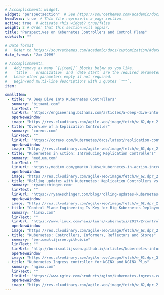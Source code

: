 ```yaml
---
# Accomplishments widget.
widget: "perspectsection"  # See https://sourcethemes.com/academic/docs/page-builder/
headless: true  # This file represents a page section.
active: true  # Activate this widget? true/false
weight: 2 # Order that this section will appear.
title: "Perspectives on Kubernetes Controllers and Control Plane"
subtitle: ""

# Date format
#   Refer to https://sourcethemes.com/academic/docs/customization/#date-format
date_format: "Jan 2006"

# Accomplishments.
#   Add/remove as many `[[item]]` blocks below as you like.
#   `title`, `organization` and `date_start` are the required parameters.
#   Leave other parameters empty if not required.
#   Begin/end multi-line descriptions with 3 quotes `"""`.
item:

smallItem: 
 - title: "A Deep Dive Into Kubernetes Controllers"
   summary: "bitnami.com"
   linkText: ""
   linkUrl: "https://engineering.bitnami.com/articles/a-deep-dive-into-kubernetes-controllers.html"
   openNewWindow: 
   image: "https://res.cloudinary.com/agile-seo/image/fetch/w_62,dpr_2.0,d_blank_am8gzx.png/https%3A%2F%2Flogo.clearbit.com%2Fbitnami.com%3Fsize%3D250"
 - title: "Overview of a Replication Controller"
   summary: "coreos.com"
   linkText: ""
   linkUrl: "https://coreos.com/kubernetes/docs/latest/replication-controller.html"
   openNewWindow: 
   image: "https://res.cloudinary.com/agile-seo/image/fetch/w_62,dpr_2.0,d_blank_am8gzx.png/https%3A%2F%2Flogo.clearbit.com%2Fcoreos.com%3Fsize%3D250"
 - title: "Kubernetes in Action: Introducing Replication Controllers"
   summary: "medium.com"
   linkText: ""
   linkUrl: "https://medium.com/@marko.luksa/kubernetes-in-action-introducing-replication-controllers-aaa2c05e0b4e"
   openNewWindow: 
   image: "https://res.cloudinary.com/agile-seo/image/fetch/w_62,dpr_2.0,d_blank_am8gzx.png/https%3A%2F%2Flogo.clearbit.com%2Fmedium.com%3Fsize%3D250"
 - title: "Rolling updates with Kubernetes: Replication Controllers vs Deployments"
   summary: "ryaneschinger.com"
   linkText: ""
   linkUrl: "https://ryaneschinger.com/blog/rolling-updates-kubernetes-replication-controllers-vs-deployments/"
   openNewWindow: 
   image: "https://res.cloudinary.com/agile-seo/image/fetch/w_62,dpr_2.0,d_blank_am8gzx.png/https%3A%2F%2Flogo.clearbit.com%2Fryaneschinger.com%3Fsize%3D250"
 - title: "Control Plane Engineering Is Key for Big Kubernetes Deployments"
   summary: "linux.com"
   linkText: ""
   linkUrl: "https://www.linux.com/news/learn/kubernetes/2017/2/control-plane-engineering-key-big-kubernetes-deployments"
   openNewWindow: 
   image: "https://res.cloudinary.com/agile-seo/image/fetch/w_62,dpr_2.0,d_blank_am8gzx.png/https%3A%2F%2Flogo.clearbit.com%2Flinux.com%3Fsize%3D250"
 - title: "Kubernetes: Controllers, Informers, Reflectors and Stores"
   summary: "borismattijssen.github.io"
   linkText: ""
   linkUrl: "http://borismattijssen.github.io/articles/kubernetes-informers-controllers-reflectors-stores"
   openNewWindow: 
   image: "https://res.cloudinary.com/agile-seo/image/fetch/w_62,dpr_2.0,d_blank_am8gzx.png/https%3A%2F%2Flogo.clearbit.com%2Fborismattijssen.github.io%3Fsize%3D250"
 - title: "Kubernetes Ingress controller for NGINX and NGINX Plus"
   summary: "nginx.com"
   linkText: ""
   linkUrl: "https://www.nginx.com/products/nginx/kubernetes-ingress-controller/"
   openNewWindow: 
   image: "https://res.cloudinary.com/agile-seo/image/fetch/w_62,dpr_2.0,d_blank_am8gzx.png/https%3A%2F%2Flogo.clearbit.com%2Fnginx.com%3Fsize%3D250"
---
```


    